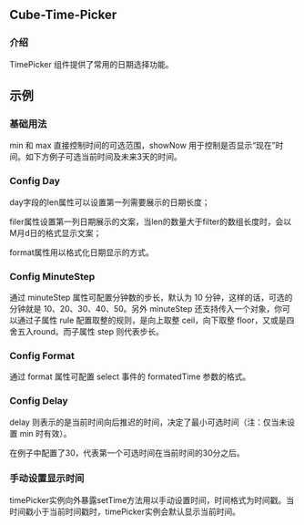 ## Cube-Time-Picker

<card>

### 介绍

TimePicker 组件提供了常用的日期选择功能。

</card>

## 示例

<card>

### 基础用法

min 和 max 直接控制时间的可选范围，showNow 用于控制是否显示“现在”时间。如下方例子可选当前时间及未来3天的时间。

<!-- @example: basic-picker -->

</card>

<card>

### Config Day

day字段的len属性可以设置第一列需要展示的日期长度；

filer属性设置第一列日期展示的文案，当len的数量大于filter的数组长度时，会以M月d日的格式显示文案；

format属性用以格式化日期显示的方式。

<!-- @example: config-day-picker -->

</card>

<card>

### Config MinuteStep

通过 minuteStep 属性可配置分钟数的步长，默认为 10 分钟，这样的话，可选的分钟就是 10、20、30、40、50。另外 minuteStep 还支持传入一个对象，你可以通过子属性 rule 配置取整的规则，是向上取整 ceil，向下取整 floor，又或是四舍五入round。而子属性 step 则代表步长。

<!-- @example: config-minute-picker -->

</card>

<card>

### Config Format

通过 format 属性可配置 select 事件的 formatedTime 参数的格式。

<!-- @example: config-format-picker -->

</card>

<card>

### Config Delay

delay 则表示的是当前时间向后推迟的时间，决定了最小可选时间（注：仅当未设置 min 时有效）。

在例子中配置了30，代表第一个可选时间在当前时间的30分之后。

<!-- @example: config-delay-picker -->

</card>

<card>

### 手动设置显示时间

timePicker实例向外暴露setTime方法用以手动设置时间，时间格式为时间戳。当时间戳小于当前时间戳时，timePicker实例会默认显示当前时间。

<!-- @example: set-time-picker -->

</card>
